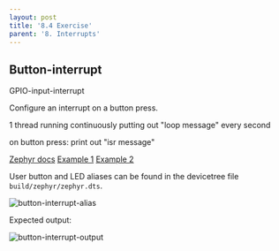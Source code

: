 ```yaml
---
layout: post
title: '8.4 Exercise'
parent: '8. Interrupts'
---
```


## Button-interrupt
GPIO-input-interrupt

Configure an interrupt on a button press.

1 thread running continuously putting out "loop message" every second

on button press: print out "isr message"



[Zephyr docs](https://docs.zephyrproject.org/1.9.0/kernel/other/interrupts.html)
[Example 1](https://github.com/zephyrproject-rtos/zephyr/issues/13514)
[Example 2](https://github.com/zephyrproject-rtos/zephyr/issues/9630)

User button and LED aliases can be found in the devicetree file `build/zephyr/zephyr.dts`.

![button-interrupt-alias](../../images/interrupts/button-interrupt-alias.png)

Expected output:

![button-interrupt-output](../../images/interrupts/button-interrupt-output.png)